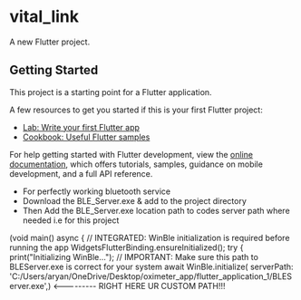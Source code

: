 # vital_link

A new Flutter project.

## Getting Started

This project is a starting point for a Flutter application.

A few resources to get you started if this is your first Flutter project:

- [Lab: Write your first Flutter app](https://docs.flutter.dev/get-started/codelab)
- [Cookbook: Useful Flutter samples](https://docs.flutter.dev/cookbook)

For help getting started with Flutter development, view the
[online documentation](https://docs.flutter.dev/), which offers tutorials,
samples, guidance on mobile development, and a full API reference.


- For perfectly working bluetooth service
- Download the BLE_Server.exe & add to the project directory
- Then Add the BLE_Server.exe location path to codes server path where needed i.e for this project

(void main() async {
  // INTEGRATED: WinBle initialization is required before running the app
  WidgetsFlutterBinding.ensureInitialized();
  try {
    print("Initializing WinBle...");
    // IMPORTANT: Make sure this path to BLEServer.exe is correct for your system
    await WinBle.initialize(
      serverPath:
          'C:/Users/aryan/OneDrive/Desktop/oximeter_app/flutter_application_1/BLEServer.exe',) <--------- RIGHT HERE UR CUSTOM PATH!!!

